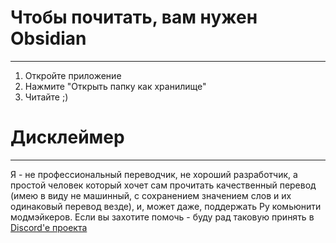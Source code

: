 # Чтобы почитать, вам нужен Obsidian

---

1. Откройте приложение
2. Нажмите "Открыть папку как хранилище"
3. Читайте ;)

# Дисклеймер
***
Я - не профессиональный переводчик, не хороший разработчик, а простой человек который хочет сам прочитать качественный перевод (имею в виду не машинный, с сохранением значением слов и их одинаковый перевод везде), и, может даже, поддержать Ру комьюнити модмэйкеров. Если вы захотите помочь - буду рад таковую принять в [Discord'e проекта](https://discord.gg/UuFB72bVgu)
